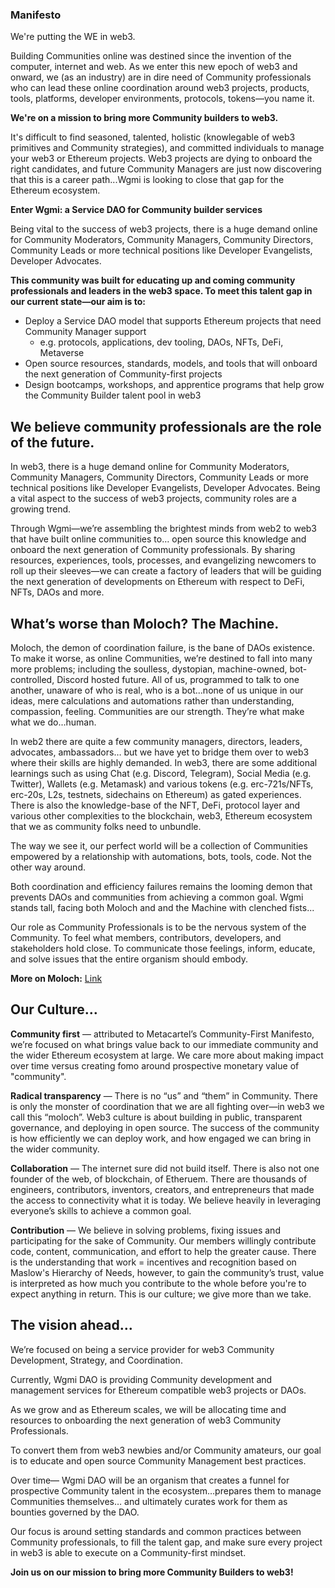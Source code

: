### Manifesto

We're putting the WE in web3.

Building Communities online was destined since the invention of the computer, internet and web. As we enter this new epoch of web3 and onward, we (as an industry) are in dire need of Community professionals who can lead these online coordination around web3 projects, products, tools, platforms, developer environments, protocols, tokens—you name it.

**We're on a mission to bring more Community builders to web3.**

It's difficult to find seasoned, talented, holistic (knowlegable of web3 primitives and Community strategies), and committed individuals to manage your web3 or Ethereum projects. Web3 projects are dying to onboard the right candidates, and future Community Managers are just now discovering that this is a career path...Wgmi is looking to close that gap for the Ethereum ecosystem.

**Enter Wgmi: a Service DAO for Community builder services**

Being vital to the success of web3 projects, there is a huge demand online for Community Moderators, Community Managers, Community Directors, Community Leads or more technical positions like Developer Evangelists, Developer Advocates.

**This community was built for educating up and coming community professionals and leaders in the web3 space. To meet this talent gap in our current state—our aim is to:** 
  
- Deploy a Service DAO model that supports Ethereum projects that need Community Manager support
    - e.g. protocols, applications, dev tooling, DAOs, NFTs, DeFi, Metaverse
- Open source resources, standards, models, and tools that will onboard the next generation of Community-first projects
- Design bootcamps, workshops, and apprentice programs that help grow the Community Builder talent pool in web3

## We believe community professionals are the role of the future.

In web3, there is a huge demand online for Community Moderators, Community Managers, Community Directors, Community Leads or more technical positions like Developer Evangelists, Developer Advocates. Being a vital aspect to the success of web3 projects, community roles are a growing trend.

Through Wgmi—we’re assembling the brightest minds from web2 to web3 that have built online communities to… open source this knowledge and onboard the next generation of Community professionals. By sharing resources, experiences, tools, processes, and evangelizing newcomers to roll up their sleeves—we can create a factory of leaders that will be guiding the next generation of developments on Ethereum with respect to DeFi, NFTs, DAOs and more.

## What’s worse than Moloch? The Machine.

Moloch, the demon of coordination failure, is the bane of DAOs existence. To make it worse, as online Communities, we’re destined to fall into many more problems; including the soulless, dystopian, machine-owned, bot-controlled, Discord hosted future. All of us, programmed to talk to one another, unaware of who is real, who is a bot...none of us unique in our ideas, mere calculations and automations rather than understanding, compassion, feeling. Communities are our strength. They’re what make what we do...human.

In web2 there are quite a few community managers, directors, leaders, advocates, ambassadors… but we have yet to bridge them over to web3 where their skills are highly demanded. In web3, there are some additional learnings such as using Chat (e.g. Discord, Telegram), Social Media (e.g. Twitter), Wallets (e.g. Metamask) and various tokens (e.g. erc-721s/NFTs, erc-20s, L2s, testnets, sidechains on Ethereum) as gated experiences. There is also the knowledge-base of the NFT, DeFi, protocol layer and various other complexities to the blockchain, web3, Ethereum ecosystem that we as community folks need to unbundle.

The way we see it, our perfect world will be a collection of Communities empowered by a relationship with automations, bots, tools, code. Not the other way around.

Both coordination and efficiency failures remains the looming demon that prevents DAOs and communities from achieving a common goal. Wgmi stands tall, facing both Moloch and and the Machine with clenched fists... 

Our role as Community Professionals is to be the nervous system of the Community. To feel what members, contributors, developers, and stakeholders hold close. To communicate those feelings, inform, educate, and solve issues that the entire organism should embody. 

**More on Moloch:**
[Link](https://owocki.com/slaying-moloch-god-coordination-failuire/)

## Our Culture…

**Community first** — attributed to Metacartel’s Community-First Manifesto, we’re focused on what brings value back to our immediate community and the wider Ethereum ecosystem at large. We care more about making impact over time versus creating fomo around prospective monetary value of "community".

**Radical transparency** — There is no “us” and “them” in Community. There is only the monster of coordination that we are all fighting over—in web3 we call this “moloch”. Web3 culture is about building in public, transparent governance, and deploying in open source. The success of the community is how efficiently we can deploy work, and how engaged we can bring in the wider community.

**Collaboration** — The internet sure did not build itself. There is also not one founder of the web, of blockchain, of Etheruem. There are thousands of engineers, contributors, inventors, creators, and entrepreneurs that made the access to connectivity what it is today. We believe heavily in leveraging everyone’s skills to achieve a common goal.

**Contribution** — We believe in solving problems, fixing issues and participating for the sake of Community. Our members willingly contribute code, content, communication, and effort to help the greater cause. There is the understanding that work = incentives and recognition based on Maslow's Hierarchy of Needs, however, to gain the community’s trust, value is interpreted as how much you contribute to the whole before you're to expect anything in return. This is our culture; we give more than we take.

## The vision ahead…

We’re focused on being a service provider for web3 Community Development, Strategy, and Coordination.

Currently, Wgmi DAO is providing Community development and management services for Ethereum compatible web3 projects or DAOs.

As we grow and as Ethereum scales, we will be allocating time and resources to onboarding the next generation of web3 Community Professionals.

To convert them from web3 newbies and/or Community amateurs, our goal is to educate and open source Community Management best practices.

Over time— Wgmi DAO will be an organism that creates a funnel for prospective Community talent in the ecosystem…prepares them to manage Communities themselves… and ultimately curates work for them as bounties governed by the DAO.

Our focus is around setting standards and common practices between Community professionals, to fill the talent gap, and make sure every project in web3 is able to execute on a Community-first mindset.

**Join us on our mission to bring more Community Builders to web3!**
